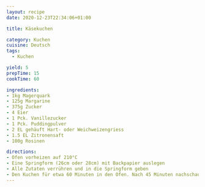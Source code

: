 ```yaml
---
layout: recipe
date: 2020-12-23T22:34:06+01:00

title: Käsekuchen

category: Kuchen
cuisine: Deutsch
tags:
  - Kuchen

yield: 5
prepTime: 15
cookTime: 60

ingredients:
- 1kg Magerquark
- 125g Margarine
- 375g Zucker
- 4 Eier
- 1 Pck. Vanillezucker
- 1 Pck. Puddingpulver
- 2 EL gehäuft Hart- oder Weichweizengriess
- 1.5 EL Zitronensaft
- 100g Rosinen

directions:
- Ofen vorheizen auf 210°C
- Eine Springform (26cm oder 28cm) mit Backpapier auslegen
- Alle Zutaten verrühren und in die Springform geben
- Den Kuchen für etwa 60 Minuten in den Ofen. Nach 45 Minuten nachschauen. Wenn er nach 55 Minuten noch gar nicht braun ist, Grill zu schalten.
---
```

